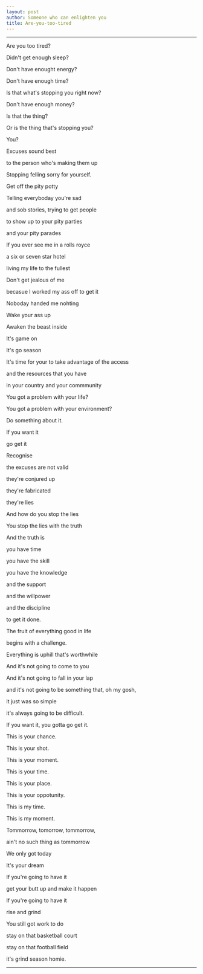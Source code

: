 ```yaml
---
layout: post
author: Someone who can enlighten you
title: Are-you-too-tired
---
```

---
Are you too tired? 

Didn't get enough sleep? 

Don't have enought energy?

Don't have enough time? 

Is that what's stopping you right now?

Don't have enough money?

Is that the thing?

Or is the thing that's stopping you?

You?

Excuses sound best

to the person who's making them up

Stopping felling sorry for yourself.

Get off the pity potty

Telling everyboday you're sad

and sob stories, trying to get people

to show up to your pity parties

and your pity parades

If you ever see me in a rolls royce

a six or seven star hotel

living my life to the fullest

Don't get jealous of me

becasue I worked my ass off to get it

Noboday handed me nohting

Wake your ass up

Awaken the beast inside

It's game on

It's go season

It's time for your to take advantage of the access

and the resources that you have

in your country and your commmunity

You got a problem with your life?

You got a problem with your environment?

Do something about it.

If you want it

go get it

Recognise

the excuses are not valid

they're conjured up

they're fabricated

they're lies

And how do you stop the lies

You stop the lies with the truth

And the truth is

you have time

you have the skill

you have the knowledge

and the support

and the willpower

and the discipline

to get it done.

The fruit of everything good in life

begins with a challenge.

Everything is uphill that's worthwhile

And it's not going to come to you

And it's not going to fall in your lap

and it's not going to be something that, oh my gosh,

it just was so simple

it's always going to be difficult.

If you want it, you gotta go get it.

This is your chance.

This is your shot.

This is your moment.

This is your time.

This is your place.

This is your oppotunity.

This is my time.

This is my moment.

Tommorrow, tomorrow, tommorrow,

ain't no such thing as tommorrow

We only got today

It's your dream

If you're going to have it

get your butt up and make it happen

If you're going to have it

rise and grind

You still got work to do

stay on that basketball court

stay on that football field

it's grind season homie.

---

